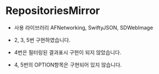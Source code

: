 # RepositoriesMirror

- 사용 라이브러리
AFNetworking, SwiftyJSON, SDWebImage

- 2, 3, 5번 구현하였습니다.
- 4번은 필터링된 결과표시 구현이 되지 않았습니다.
- 4, 5번의 OPTION항목은 구현되어 있지 않습니다.
